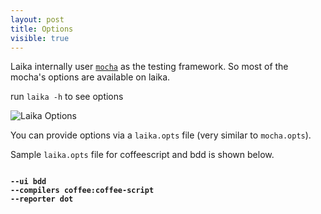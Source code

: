 ```yaml
---
layout: post
title: Options
visible: true
---
```


Laika internally user [`mocha`](http://visionmedia.github.io/mocha/) as the testing framework. So most of the mocha's options are available on laika.

run `laika -h` to see options

![Laika Options](http://i.imgur.com/pwYB7Zx.png)

You can provide options via a `laika.opts` file (very similar to `mocha.opts`). 

Sample `laika.opts` file for coffeescript and bdd is shown below.

<pre><code style='font-weight: bold'>
--ui bdd
--compilers coffee:coffee-script
--reporter dot

</code></pre>
